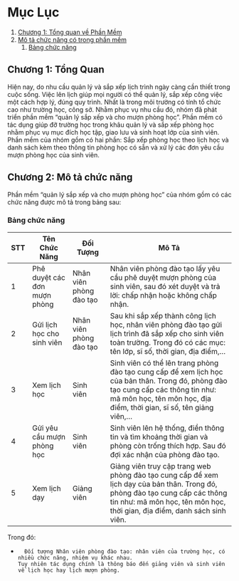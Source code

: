 # Mục Lục
1. [Chương 1: Tổng quan về Phần Mềm](#introduction)
2. [Mô tả chức năng có trong phần mềm](#paragraph1)
    1. [Bảng chức năng](#subparagraph1)

## Chương 1: Tổng Quan <a name="introduction"></a>
Hiện nay, do nhu cầu quản lý và sắp xếp lịch trình ngày càng cần thiết trong cuộc sống. Việc lên lịch giúp mọi người có thể quản lý, sắp xếp công việc một cách hợp lý, đúng quy trình. Nhất là trong môi trường có tính tổ chức cao như trường học, công sở. Nhằm phục vụ nhu cầu đó, nhóm đã phát triển phần mềm “quản lý sắp xếp và cho mượn phòng học”. Phần mềm có tác dụng giúp đỡ trường học trong khâu quản lý và sắp xếp phòng học nhằm phục vụ mục đích học tập, giao lưu và sinh hoạt lớp của sinh viên. Phần mềm của nhóm gồm có hai phần: Sắp xếp phòng học theo lịch học và danh sách kèm theo thông tin phòng học có sẵn và xử lý các đơn yêu cầu mượn phòng học của sinh viên.

## Chương 2: Mô tả chức năng <a name="paragraph1"></a>
Phần mềm “quản lý sắp xếp và cho mượn phòng học” của nhóm gồm có các chức năng được mô tả trong bảng sau:

### Bảng chức năng <a name="subparagraph1"></a>
| STT |Tên Chức Năng | Đối Tượng | Mô Tả|
|-----|--------------|-----------|------|
|1|Phê duyệt các đơn mượn phòng|Nhân viên phòng đào tạo|Nhân viên phòng đào tạo lấy yêu cầu phê duyệt mượn phòng của sinh viên, sau đó xét duyệt và trả lời: chấp nhận hoặc không chấp nhận.|
|2|Gửi lịch học cho sinh viên|Nhân viên phòng đào tạo|Sau khi sắp xếp thành công lịch học, nhân viên phòng đào tạo gửi lịch trình đã sắp xếp cho sinh viên toàn trường. Trong đó có các mục: tên lớp, sĩ số, thời gian, địa điểm,…|
|3|Xem lịch học|Sinh viên|Sinh viên có thể lên trang phòng đào tạo cung cấp để xem lịch học của bản thân. Trong đó, phòng đào tạo cung cấp các thông tin như: mã môn học, tên môn học, địa điểm, thời gian, sĩ số, tên giảng viên,…|
|4|Gửi yêu cầu mượn phòng học|Sinh viên|Sinh viên lên hệ thống, điền thông tin và tìm khoảng thời gian và phòng còn trống thích hợp. Sau đó đợi xác nhận của phòng đào tạo.|
|5|Xem lịch dạy|Giảng viên|Giảng viên truy cập trang web phòng đào tạo cung cấp để xem lịch dạy của bản thân. Trong đó, phòng đào tạo cung cấp các thông tin như: mã môn học, tên môn học, thời gian, địa điểm, danh sách sinh viên.|
 
Trong đó:
-   	Đối tượng Nhân viên phòng đào tạo: nhân viên của trường học, có nhiều chức năng, nhiệm vụ khác nhau. 
      Tuy nhiên tác dụng chính là thông báo đến giảng viên và sinh viên về lịch học hay lịch mượn phòng.
